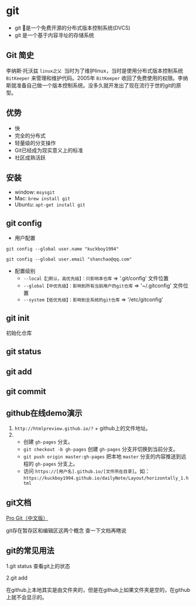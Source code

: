 # git
- git 是一个免费开源的分布式版本控制系统(DVCS)
- git 是一个基于内容寻址的存储系统

## Git 简史
李纳斯·托沃兹 `linux之父 `当时为了维护linux，当时是使用分布式版本控制系统 `BitKeeper` 来管理和维护代码。2005年 `BitKeeper` 收回了免费使用的权限。李纳斯就准备自己做一个版本控制系统。没多久就开发出了现在流行于世的git的原型。

## 优势
- 快
- 完全的分布式
- 轻量级的分支操作
- Git已经成为现实意义上的标准
- 社区成熟活跃

## 安装
- window: `msysgit`
- Mac: `brew install git`
- Ubuntu: `apt-get install git`

## git config
- 用户配置
```
git config --global user.name "kuckboy1994"

git config --global user.email "shanchao@qq.com"
```
- 配置级别
	- `--local【默认，高优先级】：只影响本仓库` => ‘.git/config’ 文件位置
	- `--global【中优先级】：影响到所有当前用户的git仓库` => '~/.gitconfig' 文件位置
	- `--system【低优先级】：影响到全系统的git仓库` => '/etc/gitconfig'

## git init
初始化仓库

## git status


## git add

## git commit


## github在线demo演示
1. `http://htmlpreview.github.io/?` + github上的文件地址。
2. 
	- 创建 `gh-pages` 分支。
	- `git checkout -b gh-pages` 创建 `gh-pages` 分支并切换到当前分支。
	- `git push origin master:gh-pages` 把本地 `master` 分支的内容推送到远程的 `gh-pages` 分支上。
	- 访问 `https://[用户名].github.io/[文件所在目录]`。如：`https://kuckboy1994.github.io/dailyNote/Layout/horizontally_1.html`


## git文档
[Pro Git（中文版）](http://git.oschina.net/progit/)


git存在暂存区和编辑区这两个概念
查一下文档再瞎说
## git的常见用法
1.git status
查看git上的状态

2.git add
 
在github上本地其实是由文件夹的，但是在github上如果文件夹是空的，在github上就不会显示的。
